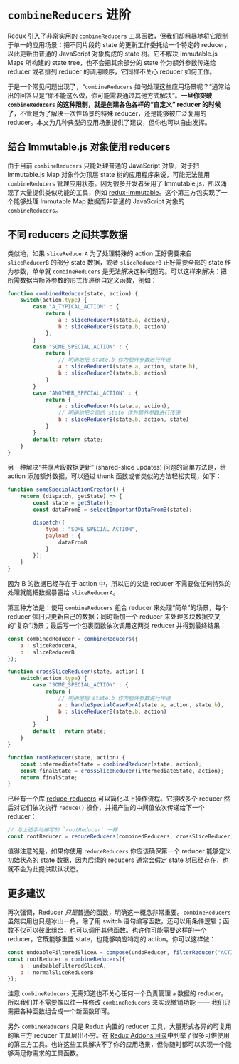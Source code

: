 # `combineReducers` 进阶

Redux 引入了非常实用的 `combineReducers` 工具函数，但我们却粗暴地将它限制于单一的应用场景：把不同片段的 state 的更新工作委托给一个特定的 reducer，以此更新由普通的 JavaScript 对象构成的 state 树。它不解决 Immutable.js Maps 所构建的 state tree，也不会把其余部分的 state 作为额外参数传递给 reducer 或者排列 reducer 的调用顺序，它同样不关心 reducer 如何工作。

于是一个常见问题出现了，“`combineReducers` 如何处理这些应用场景呢？”通常给出的回答只是“你不能这么做，你可能需要通过其他方式解决”。**一旦你突破 `combineReducers` 的这种限制，就是创建各色各样的“自定义” reducer 的时候了**，不管是为了解决一次性场景的特殊 reducer，还是能够被广泛复用的 reducer。本文为几种典型的应用场景提供了建议，但你也可以自由发挥。

## 结合 Immutable.js 对象使用 reducers

由于目前 `combineReducers` 只能处理普通的 JavaScript 对象，对于把 Immutable.js Map 对象作为顶层 state 树的应用程序来说，可能无法使用 `combineReducers` 管理应用状态。因为很多开发者采用了 Immutable.js，所以涌现了大量提供类似功能的工具，例如 [redux-immutable](https://github.com/gajus/redux-immutable)。这个第三方包实现了一个能够处理 Immutable Map 数据而非普通的 JavaScript 对象的 `combineReducers`。

## 不同 reducers 之间共享数据

类似地，如果 `sliceReducerA` 为了处理特殊的 action 正好需要来自 `sliceReducerB` 的部分 state 数据，或者 `sliceReducerB` 正好需要全部的 state 作为参数，单单就 `combineReducers` 是无法解决这种问题的。可以这样来解决：把所需数据当额外参数的形式传递给自定义函数，例如：

```js
function combinedReducer(state, action) {
    switch(action.type) {
        case "A_TYPICAL_ACTION" : {
            return {
                a : sliceReducerA(state.a, action),
                b : sliceReducerB(state.b, action)
            };
        }
        case "SOME_SPECIAL_ACTION" : {
            return {
                // 明确地把 state.b 作为额外参数进行传递
                a : sliceReducerA(state.a, action, state.b),
                b : sliceReducerB(state.b, action)
            }        
        }
        case "ANOTHER_SPECIAL_ACTION" : {
            return {
                a : sliceReducerA(state.a, action),
                // 明确地把全部的 state 作为额外参数进行传递
                b : sliceReducerB(state.b, action, state)
            }         
        }    
        default: return state;
    }
}
```

另一种解决“共享片段数据更新” (shared-slice updates) 问题的简单方法是，给 action 添加额外数据。可以通过 thunk 函数或者类似的方法轻松实现，如下：

```js
function someSpecialActionCreator() {
    return (dispatch, getState) => {
        const state = getState();
        const dataFromB = selectImportantDataFromB(state);

        dispatch({
            type : "SOME_SPECIAL_ACTION",
            payload : {
                dataFromB
            }
        });
    }
}
```

因为 B 的数据已经存在于 action 中，所以它的父级 reducer 不需要做任何特殊的处理就能把数据暴露给 `sliceReducerA`。

第三种方法是：使用 `combineReducers` 组合 reducer 来处理“简单”的场景，每个 reducer 依旧只更新自己的数据；同时新加一个 reducer 来处理多块数据交叉的“复杂”场景；最后写一个包裹函数依次调用这两类 reducer 并得到最终结果：

```js
const combinedReducer = combineReducers({
    a : sliceReducerA,
    b : sliceReducerB
});

function crossSliceReducer(state, action) {
    switch(action.type) {
        case "SOME_SPECIAL_ACTION" : {
            return {
                // 明确地把 state.b 作为额外参数进行传递
                a : handleSpecialCaseForA(state.a, action, state.b),
                b : sliceReducerB(state.b, action)
            }        
        }
        default : return state;
    }
}

function rootReducer(state, action) {
    const intermediateState = combinedReducer(state, action);
    const finalState = crossSliceReducer(intermediateState, action);
    return finalState;
}
```

已经有一个库 [reduce-reducers](https://github.com/acdlite/reduce-reducers) 可以简化以上操作流程。它接收多个 reducer 然后对它们依次执行 `reduce()` 操作，并把产生的中间值依次传递给下一个 reducer：

```js
// 与上述手动编写的 `rootReducer` 一样
const rootReducer = reduceReducers(combinedReducers, crossSliceReducer);
```

值得注意的是，如果你使用 `reduceReducers` 你应该确保第一个 reducer 能够定义初始状态的 state 数据，因为后续的 reducers 通常会假定 state 树已经存在，也就不会为此提供默认状态。

## 更多建议

再次强调，Reducer *只是*普通的函数，明确这一概念非常重要。`combineReducers` 虽然实用也只是冰山一角。除了用 switch 语句编写函数，还可以用条件逻辑；函数不仅可以彼此组合，也可以调用其他函数。也许你可能需要这样的一个 reducer，它既能够重置 state，也能够响应特定的 action。你可以这样做：

```js
const undoableFilteredSliceA = compose(undoReducer, filterReducer("ACTION_1", "ACTION_2"), sliceReducerA);
const rootReducer = combineReducers({
    a : undoableFilteredSliceA,
    b : normalSliceReducerB
});
```

注意 `combineReducers` 无需知道也不关心任何一个负责管理 `a` 数据的 reducer。所以我们并不需要像以往一样修改 `combineReducers` 来实现撤销功能 —— 我们只需把各种函数组合成一个新函数即可。

另外 `combineReducers` 只是 Redux 内置的 reducer 工具，大量形式各异的可复用的第三方 reducer 工具层出不穷。在 [Redux Addons 目录](https://github.com/markerikson/redux-ecosystem-links)中列举了很多可供使用的第三方工具。也许这些工具解决不了你的应用场景，但你随时都可以实现一个能够满足你需求的工具函数。
